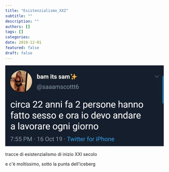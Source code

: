 ```yaml
---
title: "Esistenzialismo_XXI"
subtitle: ""
description: ""
authors: []
tags: []
categories:
date: 2019-12-01
featured: false
draft: false
---
```


![](../../../assets/img/post/2019/esistenzialismo_xxi_featured.jpg)

tracce di esistenzialismo di inizio XXI secolo

e c'è moltissimo, sotto la punta dell'iceberg

